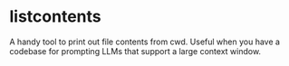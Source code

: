 # listcontents
A handy tool to print out file contents from cwd. Useful when you have a codebase for prompting LLMs that support a large context window.
